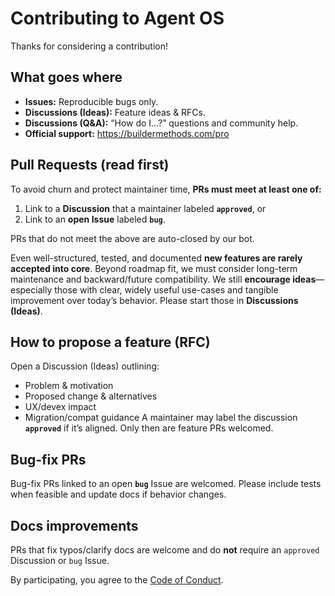 # Contributing to Agent OS

Thanks for considering a contribution!

## What goes where
- **Issues:** Reproducible bugs only.
- **Discussions (Ideas):** Feature ideas & RFCs.
- **Discussions (Q&A):** “How do I…?” questions and community help.
- **Official support:** https://buildermethods.com/pro

## Pull Requests (read first)
To avoid churn and protect maintainer time, **PRs must meet at least one of:**
1) Link to a **Discussion** that a maintainer labeled **`approved`**, or  
2) Link to an **open Issue** labeled **`bug`**.

PRs that do not meet the above are auto-closed by our bot.

Even well-structured, tested, and documented **new features are rarely accepted into core**. Beyond roadmap fit, we must consider long-term maintenance and backward/future compatibility. We still **encourage ideas**—especially those with clear, widely useful use-cases and tangible improvement over today’s behavior. Please start those in **Discussions (Ideas)**.

## How to propose a feature (RFC)
Open a Discussion (Ideas) outlining:
- Problem & motivation
- Proposed change & alternatives
- UX/devex impact
- Migration/compat guidance
A maintainer may label the discussion **`approved`** if it’s aligned. Only then are feature PRs welcomed.

## Bug-fix PRs
Bug-fix PRs linked to an open **`bug`** Issue are welcomed. Please include tests when feasible and update docs if behavior changes.

## Docs improvements
PRs that fix typos/clarify docs are welcome and do **not** require an `approved` Discussion or `bug` Issue.

By participating, you agree to the [Code of Conduct](./CODE_OF_CONDUCT.md).
